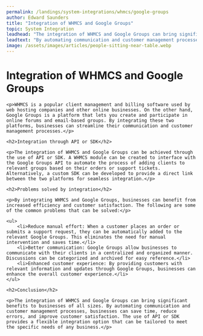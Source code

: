 ```yaml
---
permalink: /landings/system-integrations/whmcs/google-groups
author: Edward Saunders
title: "Integration of WHMCS and Google Groups"
topic: System Integration
leadhead: "The integration of WHMCS and Google Groups can bring significant benefits to businesses of all sizes"
leadtext: "By automating communication and customer management processes, businesses can save time, reduce errors, and improve customer satisfaction. The use of API or SDK provides a flexible integration option that can be tailored to meet the specific needs of any business."
image: /assets/images/articles/people-sitting-near-table.webp
---
```

<div class="arttext">	<h1>Integration of WHMCS and Google Groups</h1>

	<p>WHMCS is a popular client management and billing software used by web hosting companies and other online businesses. On the other hand, Google Groups is a platform that lets you create and participate in online forums and email-based groups. By integrating these two platforms, businesses can streamline their communication and customer management processes.</p>

	<h2>Integration through API or SDK</h2>

	<p>The integration of WHMCS and Google Groups can be achieved through the use of API or SDK. A WHMCS module can be created to interface with the Google Groups API to automate the process of adding clients to relevant groups based on their orders or support tickets. Alternatively, a custom SDK can be developed to provide a direct link between the two platforms for seamless integration.</p>

	<h2>Problems solved by integration</h2>

	<p>By integrating WHMCS and Google Groups, businesses can benefit from increased efficiency and customer satisfaction. The following are some of the common problems that can be solved:</p>

	<ul>
		<li>Reduce manual effort: When a customer places an order or submits a support request, they can be automatically added to the relevant Google Groups. This eliminates the need for manual intervention and saves time.</li>
		<li>Better communication: Google Groups allow businesses to communicate with their clients in a centralized and organized manner. Discussions can be categorized and archived for easy reference.</li>
		<li>Enhanced customer experience: By providing customers with relevant information and updates through Google Groups, businesses can enhance the overall customer experience.</li>
	</ul>

	<h2>Conclusion</h2>

	<p>The integration of WHMCS and Google Groups can bring significant benefits to businesses of all sizes. By automating communication and customer management processes, businesses can save time, reduce errors, and improve customer satisfaction. The use of API or SDK provides a flexible integration option that can be tailored to meet the specific needs of any business.</p>

</div>